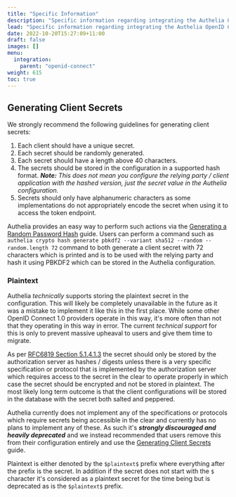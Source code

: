 ```yaml
---
title: "Specific Information"
description: "Specific information regarding integrating the Authelia OpenID Connect Provider with an OpenID Connect relying party"
lead: "Specific information regarding integrating the Authelia OpenID Connect Provider with an OpenID Connect relying party."
date: 2022-10-20T15:27:09+11:00
draft: false
images: []
menu:
  integration:
    parent: "openid-connect"
weight: 615
toc: true
---
```


## Generating Client Secrets

We strongly recommend the following guidelines for generating client secrets:

1. Each client should have a unique secret.
2. Each secret should be randomly generated.
3. Each secret should have a length above 40 characters.
4. The secrets should be stored in the configuration in a supported hash format. *__Note:__ This does not mean you
   configure the relying party / client application with the hashed version, just the secret value in the Authelia
   configuration.*
5. Secrets should only have alphanumeric characters as some implementations do not appropriately encode the secret
   when using it to access the token endpoint.

Authelia provides an easy way to perform such actions via the [Generating a Random Password Hash] guide. Users can
perform a command such as `authelia crypto hash generate pbkdf2 --variant sha512 --random --random.length 72` command to
both generate a client secret with 72 characters which is printed and is to be used with the relying party and hash it
using PBKDF2 which can be stored in the Authelia configuration.

[Generating a Random Password Hash]: ../../reference/guides/generating-secure-values.md#generating-a-random-password-hash

### Plaintext

Authelia *technically* supports storing the plaintext secret in the configuration. This will likely be completely
unavailable in the future as it was a mistake to implement it like this in the first place. While some other OpenID
Connect 1.0 providers operate in this way, it's more often than not that they operating in this way in error. The
current *technical support* for this is only to prevent massive upheaval to users and give them time to migrate.

As per [RFC6819 Section 5.1.4.1.3](https://datatracker.ietf.org/doc/html/rfc6819#section-5.1.4.1.3) the secret should
only be stored by the authorization server as hashes / digests unless there is a very specific specification or protocol
that is implemented by the authorization server which requires access to the secret in the clear to operate properly in
which case the secret should be encrypted and not be stored in plaintext. The most likely long term outcome is that the
client configurations will be stored in the database with the secret both salted and peppered.

Authelia currently does not implement any of the specifications or protocols which require secrets being accessible in
the clear and currently has no plans to implement any of these. As such it's *__strongly discouraged and heavily
deprecated__* and we instead recommended that users remove this from their configuration entirely and use the
[Generating Client Secrets](#generating-client-secrets) guide.

Plaintext is either denoted by the `$plaintext$` prefix where everything after the prefix is the secret. In addition if
the secret does not start with the `$` character it's considered as a plaintext secret for the time being but is
deprecated as is the `$plaintext$` prefix.
